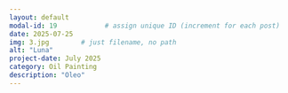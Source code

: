 ```yaml
---
layout: default
modal-id: 19            # assign unique ID (increment for each post)
date: 2025-07-25
img: 3.jpg        # just filename, no path
alt: "Luna"
project-date: July 2025
category: Oil Painting
description: "Oleo"
---
```

